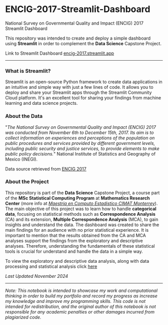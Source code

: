 # ENCIG-2017-Streamlit-Dashboard
National Survey on Governmental Quality and Impact (ENCIG) 2017 Streamlit Dashboard

This repository was intended to create and deploy a simple dashboard using **Streamlit** in order to complement the **Data Science** Capstone Project.

Link to Streamlit Dashboard [encig-2017.streamlit.app](https://encig-2017.streamlit.app/)

***

### What is Streamlit?

Streamlit is an open-source Python framework to create data applications in an intuitive and simple way with just a few lines of code. It allows you to deploy and share your Streamlit apps through the Streamlit Community Cloud platform. It's an excellent tool for sharing your findings from machine learning and data science projects.

### About the Data

"*The National Survey on Governmental Quality and Impact (ENCIG) 2017 was conducted from November 6th to December 15th, 2017. Its aim is to collect information on experiences and perceptions of the population on public procedures and services provided by different government levels, including public security and justice services, to provide elements to make public policy decisions.*" National Institute of Statistics and Geography of Mexico (INEGI). 

Data source retrieved from [ENCIG 2017](https://www.inegi.org.mx/programas/encig/2017/default.html#Microdatos) 

### About the Project

This repository is part of the **Data Science** Capstone Project, a course part of the **MSc Statistical Computing Program** at **Mathematics Research Center** (more info at [*Maestria en Computo Estadistico CIMAT Monterrey*](https://mce.cimat.mx/es)). The main objective of this project was to learn how to handle **categorical data**, focusing on statistical methods such as **Correspondence Analysis** (CA) and its extension, **Multiple Correspondence Analysis** (MCA), to gain insights and understand the data. The dashboard was created to share the main findings for an audience with no prior statistical experience. It is important to mention that the results obtained from the CA and MCA analyses support the findings from the exploratory and descriptive analyses. Therefore, understanding the fundamentals of these statistical tools is crucial for understand and handle the data in a simple way. 

To view the exploratory and descriptive data analysis, along with data processing and statistical analysis click [here](https://github.com/bravo-diego/MSc-Statistical-Computing/tree/main/2nd-Semester/Data-Science/Capstone-Project)

_Last Updated November 2024_

 ***

_Note: This notebook is intended to showcase my work and computational thinking in order to build my portfolio and record my progress as increase my knowledge and improve my programming skills. This code is not intended for redistribution, and the original author of this notebook is not responsible for any academic penalties or other damages incurred from plagiarized code._
